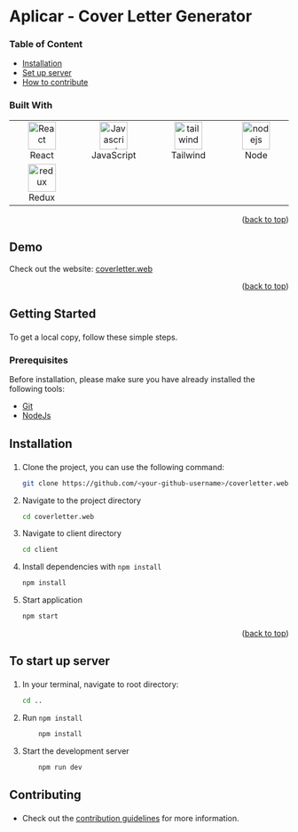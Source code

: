 # <div id="top">Aplicar - Cover Letter Generator</div>



### Table of Content
  - [Installation](#getting_started)
  - [Set up server](#server)
  - [How to contribute](#contribute)

<!-- <div>
<p  align="center">
    <a href="https://whischat.vercel.app/">View Demo</a>
    ·
    <a href="https://github.com//workshopapps/coverletter.web/issues/new?assignees=&labels=bug&template=bug.yml&title=%5BBUG%5D+%3Cdescription%3E">Report Bug</a>
    ·
    <a href="https://github.com//workshopapps/coverletter.web/issues/new?assignees=&labels=feature&template=features.yml&title=%5BFEATURE%5D+%3Cdescription%3E">Request Feature</a>
  </p>

  <img alt="GitHub Repo stars" src="https://img.shields.io/github/stars//workshopapps/coverletter.web?style=flat">
  <img alt="contributors" src="https://img.shields.io/github/contributors//workshopapps/coverletter.web?style=flat">
  <img alt="GitHub Repo forks" src="https://img.shields.io/github/forks//workshopapps/coverletter.web?style=flat">
  <img alt="issues" src="https://img.shields.io/github/issues//workshopapps/coverletter.web?style=flat"> </br>
<div/> -->

### Built With

 <table width="100%">
     <tbody  width="100%">
  <tr  width="100%">
    <td align="center" width="333px">
      <a href="https://reactjs.org/" target="_blank" rel="noreferrer"><img src="https://raw.githubusercontent.com/danielcranney/readme-generator/main/public/icons/skills/react-colored.svg" width="50" height="50" alt="React" /></a>
      <br>React
    </td>

   <td align="Center" width="333px">
        <a href="https://developer.mozilla.org/en-US/docs/Web/JavaScript" target="_blank" rel="noreferrer"><img src="https://raw.githubusercontent.com/danielcranney/readme-generator/main/public/icons/skills/javascript-colored.svg" width="50" height="50" alt="Javascript" /></a>
    <br>JavaScript
    </td>
  <td align="Center" width="333px">
      <a href="https://tailwindcss.com/" target="_blank" rel="noreferrer"><img src="https://raw.githubusercontent.com/danielcranney/readme-generator/main/public/icons/skills/tailwindcss-colored.svg" width="50" height="50" alt="tailwind" /></a>
    <br>Tailwind
    </td>
  <td align="Center" width="333px">
      <a href="https://nodejs.org/" target="_blank" rel="noreferrer"><img src="https://raw.githubusercontent.com/danielcranney/readme-generator/main/public/icons/skills/nodejs-colored.svg" width="50" height="50" alt="nodejs" /></a>
    <br>Node
    </td>
  </tr>
  <tr>
   <td align="Center" width="333px">
  <a href="https://react-redux.js.org/" target="_blank" rel="noreferrer"><img src="https://raw.githubusercontent.com/danielcranney/readme-generator/main/public/icons/skills/redux-colored.svg" width="50" height="50" alt="redux" /></a>
    <br>Redux
  </td>
  </tr>
</tbody>
  </table>

<p align="right">(<a href="#top">back to top</a>)</p>

## Demo

Check out the website: [coverletter.web]()

<p align="right">(<a href="#top">back to top</a>)</p>

## <p id="getting_started">Getting Started</p>

To get a local copy, follow these simple steps.

### <p id="prerequisites">Prerequisites</p>

Before installation, please make sure you have already installed the following tools:

- [Git](https://git-scm.com/downloads)
- [NodeJs](https://nodejs.org/en/download/)

## <p id="installation">Installation</p>

1. Clone the project, you can use the following command:

   ```bash
   git clone https://github.com/<your-github-username>/coverletter.web.git
   ```

2. Navigate to the project directory

   ```bash
   cd coverletter.web
   ```

3. Navigate to client directory

   ```bash
   cd client
   ```

3. Install dependencies with `npm install`

   ```bash
   npm install
   ```

4. Start application

   ```bash
   npm start
   ```

<p align="right">(<a href="#top">back to top</a>)</p>

## <p id="server">To start up server</p>

1. In your terminal, navigate to root directory:

    ```bash
    cd ..
    ````

2. Run `npm install`

    ```bash
        npm install
    ```

3. Start the development server

    ```bash
        npm run dev
    ```

## <p id="contribute">Contributing</p>

- Check out the [contribution guidelines](/CONTRIBUTING.md) for more information.
<!-- ## 👩🏽‍💻 Contributing

[![Contributors](https://contrib.rocks/image?repo=/workshopapps/coverletter.web)](https://github.com//workshopapps/coverletter.web/graphs/contributors) -->

<!-- <p align="right">(<a href="#top">back to top</a>)</p> -->

